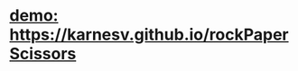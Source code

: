 <h1><a href="https://karnesv.github.io/rockPaperScissors/">demo: https://karnesv.github.io/rockPaperScissors</a></h1>
